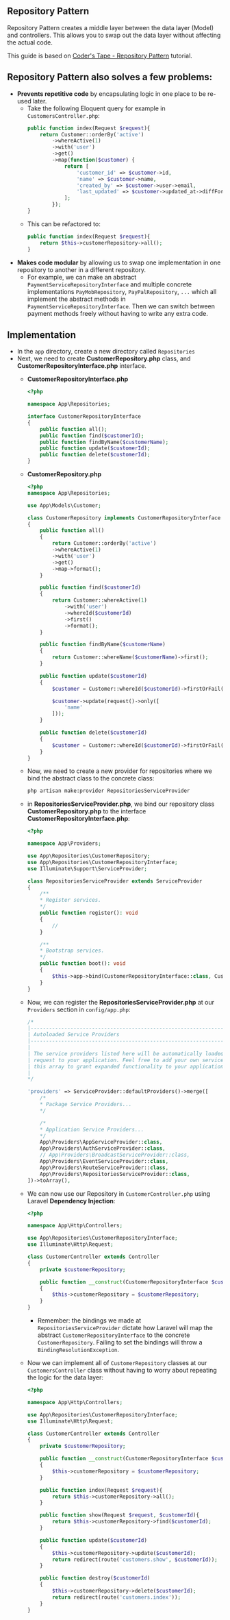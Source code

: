 ## Repository Pattern
Repository Pattern creates a middle layer between the data layer (Model) and controllers. This allows you to swap out the data layer without affecting the actual code.

This guide is based on [Coder's Tape - Repository Pattern](https://youtu.be/93ZhGkFIwbA) tutorial.

## Repository Pattern also solves a few problems:
- **Prevents repetitive code** by encapsulating logic in one place to be re-used later.
    - Take the following Eloquent query for example in `CustomersController.php`:
        ```php
        public function index(Request $request){
            return Customer::orderBy('active')
                ->whereActive(1)
                ->with('user')
                ->get()
                ->map(function($customer) {
                    return [
                        'customer_id' => $customer->id,
                        'name' => $customer->name,
                        'created_by' => $customer->user->email,
                        'last_updated' => $customer->updated_at->diffForHumans(),
                    ];
                });
        }    
        ```
    - This can be refactored to:
        ```php
        public function index(Request $request){
            return $this->customerRepository->all();
        }
        ```
- **Makes code modular** by allowing us to swap one implementation in one repository to another in a different repository.
    - For example, we can make an abstract `PaymentServiceRepositoryInterface` and multiple concrete implementations `PayMobRepository`, `PayPalRepository`, `...` which all implement the abstract methods in `PaymentServiceRepositoryInterface`. Then we can switch between payment methods freely without having to write any extra code.
## Implementation
- In the `app` directory, create a new directory called `Repositories`
- Next, we need to create **CustomerRepository.php** class, and **CustomerRepositoryInterface.php** interface.
    - **CustomerRepositoryInterface.php**
        ```php
        <?php

        namespace App\Repositories;

        interface CustomerRepositoryInterface
        {
            public function all();
            public function find($customerId);
            public function findByName($customerName);
            public function update($customerId);
            public function delete($customerId);
        }

        ```
    - **CustomerRepository.php**
        ```php
        <?php
        namespace App\Repositories;

        use App\Models\Customer;

        class CustomerRepository implements CustomerRepositoryInterface
        {
            public function all()
            {
                return Customer::orderBy('active')
                ->whereActive(1)
                ->with('user')
                ->get()
                ->map->format();
            }

            public function find($customerId)
            {
                return Customer::whereActive(1)
                    ->with('user')
                    ->whereId($customerId)
                    ->first()
                    ->format();
            }

            public function findByName($customerName)
            {
                return Customer::whereName($customerName)->first();
            }

            public function update($customerId)
            {
                $customer = Customer::whereId($customerId)->firstOrFail();

                $customer->update(request()->only([
                    'name'
                ]));
            }

            public function delete($customerId)
            {
                $customer = Customer::whereId($customerId)->firstOrFail()->delete();
            }
        }

        ```
    - Now, we need to create a new provider for repositories where we bind the abstract class to the concrete class:
        ```bash
        php artisan make:provider RepositoriesServiceProvider
        ```
    - in **RepositoriesServiceProvider.php**, we bind our repository class **CustomerRepository.php** to the interface **CustomerRepositoryInterface.php**:
        ```php
        <?php

        namespace App\Providers;

        use App\Repositories\CustomerRepository;
        use App\Repositories\CustomerRepositoryInterface;
        use Illuminate\Support\ServiceProvider;

        class RepositoriesServiceProvider extends ServiceProvider
        {
            /**
            * Register services.
            */
            public function register(): void
            {
                //
            }

            /**
            * Bootstrap services.
            */
            public function boot(): void
            {
                $this->app->bind(CustomerRepositoryInterface::class, CustomerRepository::class);
            }
        }

        ```
    - Now, we can register the **RepositoriesServiceProvider.php** at our `Providers` section in `config/app.php`:
        ```php
        /*
        |--------------------------------------------------------------------------
        | Autoloaded Service Providers
        |--------------------------------------------------------------------------
        |
        | The service providers listed here will be automatically loaded on the
        | request to your application. Feel free to add your own services to
        | this array to grant expanded functionality to your applications.
        |
        */

        'providers' => ServiceProvider::defaultProviders()->merge([
            /*
            * Package Service Providers...
            */

            /*
            * Application Service Providers...
            */
            App\Providers\AppServiceProvider::class,
            App\Providers\AuthServiceProvider::class,
            // App\Providers\BroadcastServiceProvider::class,
            App\Providers\EventServiceProvider::class,
            App\Providers\RouteServiceProvider::class,
            App\Providers\RepositoriesServiceProvider::class,
        ])->toArray(),

        ```
    - We can now use our Repository in `CustomerController.php` using Laravel **Dependency Injection**:
        ```php
        <?php

        namespace App\Http\Controllers;

        use App\Repositories\CustomerRepositoryInterface;
        use Illuminate\Http\Request;

        class CustomerController extends Controller
        {
            private $customerRepository;

            public function __construct(CustomerRepositoryInterface $customerRepository)
            {
                $this->customerRepository = $customerRepository;
            }
        }

        ```
        - Remember: the bindings we made at `RepositoriesServiceProvider` dictate how Laravel will map the abstract `CustomerRepositoryInterface` to the concrete `CustomerRepository`. Failing to set the bindings will throw a `BindingResolutionException`.

    - Now we can implement all of `CustomerRepository` classes at our `CustomersController` class without having to worry about repeating the logic for the data layer:
        ```php
        <?php

        namespace App\Http\Controllers;

        use App\Repositories\CustomerRepositoryInterface;
        use Illuminate\Http\Request;

        class CustomerController extends Controller
        {
            private $customerRepository;

            public function __construct(CustomerRepositoryInterface $customerRepository)
            {
                $this->customerRepository = $customerRepository;
            }

            public function index(Request $request){
                return $this->customerRepository->all();
            }

            public function show(Request $request, $customerId){
                return $this->customerRepository->find($customerId);
            }

            public function update($customerId)
            {
                $this->customerRepository->update($customerId);
                return redirect(route('customers.show', $customerId));
            }

            public function destroy($customerId)
            {
                $this->customerRepository->delete($customerId);
                return redirect(route('customers.index'));
            }
        }

        ```
